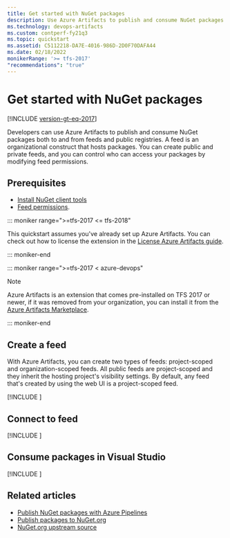 ```yaml
---
title: Get started with NuGet packages
description: Use Azure Artifacts to publish and consume NuGet packages
ms.technology: devops-artifacts
ms.custom: contperf-fy21q3
ms.topic: quickstart
ms.assetid: C5112218-DA7E-4016-986D-2D0F70DAFA44
ms.date: 02/18/2022
monikerRange: '>= tfs-2017'
"recommendations": "true"
---
```


# Get started with NuGet packages

[!INCLUDE [version-gt-eq-2017](../includes/version-gt-eq-2017.md)]

Developers can use Azure Artifacts to publish and consume NuGet packages both to and from feeds and public registries. A feed is an organizational construct that hosts packages. You can create public and private feeds, and you can control who can access your packages by modifying feed permissions.

## Prerequisites

- [Install NuGet client tools](/nuget/install-nuget-client-tools)
- [Feed permissions](feeds/feed-permissions.md).

::: moniker range=">=tfs-2017 <= tfs-2018"

This quickstart assumes you've already set up Azure Artifacts. You can check out how to license the extension in the [License Azure Artifacts guide](start-using-azure-artifacts.md).

::: moniker-end

::: moniker range=">=tfs-2017 < azure-devops"

> [!NOTE]
> Azure Artifacts is an extension that comes pre-installed on TFS 2017 or newer, if it was removed from your organization, you can install it from the [Azure Artifacts Marketplace](https://marketplace.visualstudio.com/items?itemName=ms.feed).

::: moniker-end

## Create a feed

With Azure Artifacts, you can create two types of feeds: project-scoped and organization-scoped feeds. All public feeds are project-scoped and they inherit the hosting project's visibility settings. By default, any feed that's created by using the web UI is a project-scoped feed.

[!INCLUDE [](includes/create-feed.md)]

## Connect to feed

[!INCLUDE [](includes/nuget/publish.md)]

## Consume packages in Visual Studio

[!INCLUDE [](includes/nuget/consume.md)]

## Related articles

- [Publish NuGet packages with Azure Pipelines](../pipelines/artifacts/nuget.md)
- [Publish packages to NuGet.org](./nuget/publish-to-nuget-org.md)
- [NuGet.org upstream source](./nuget/upstream-sources.md)